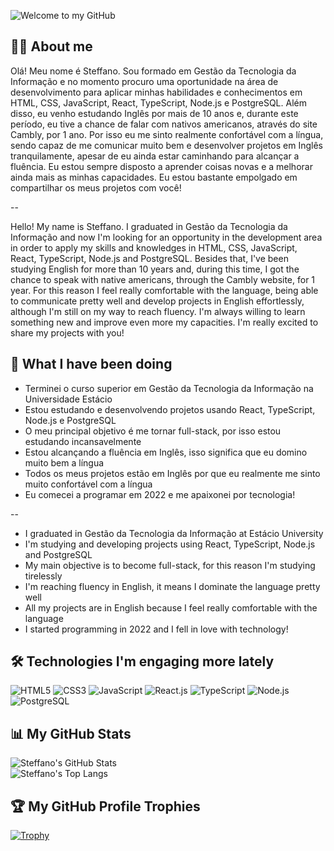 ![Welcome to my GitHub](/images/welcome-cover.gif)

## 👨‍💻 About me
Olá! Meu nome é Steffano. Sou formado em Gestão da Tecnologia da Informação e no momento procuro uma oportunidade na área de desenvolvimento para aplicar minhas habilidades e conhecimentos em HTML, CSS, JavaScript, React, TypeScript, Node.js e PostgreSQL. Além disso, eu venho estudando Inglês por mais de 10 anos e, durante este período, eu tive a chance de falar com nativos americanos, através do site Cambly, por 1 ano. Por isso eu me sinto realmente confortável com a língua, sendo capaz de me comunicar muito bem e desenvolver projetos em Inglês tranquilamente, apesar de eu ainda estar caminhando para alcançar a fluência. Eu estou sempre disposto a aprender coisas novas e a melhorar ainda mais as minhas capacidades. Eu estou bastante empolgado em compartilhar os meus projetos com você!

--

Hello! My name is Steffano. I graduated in Gestão da Tecnologia da Informação and now I'm looking for an opportunity in the development area in order to apply my skills and knowledges in HTML, CSS, JavaScript, React, TypeScript, Node.js and PostgreSQL. Besides that, I've been studying English for more than 10 years and, during this time, I got the chance to speak with native americans, through the Cambly website, for 1 year. For this reason I feel really comfortable with the language, being able to communicate pretty well and develop projects in English effortlessly, although I'm still on my way to reach fluency. I'm always willing to learn something new and improve even more my capacities. I'm really excited to share my projects with you!

## 🎯 What I have been doing
- Terminei o curso superior em Gestão da Tecnologia da Informação na Universidade Estácio
- Estou estudando e desenvolvendo projetos usando React, TypeScript, Node.js e PostgreSQL
- O meu principal objetivo é me tornar full-stack, por isso estou estudando incansavelmente
- Estou alcançando a fluência em Inglês, isso significa que eu domino muito bem a língua
- Todos os meus projetos estão em Inglês por que eu realmente me sinto muito confortável com a língua
- Eu comecei a programar em 2022 e me apaixonei por tecnologia!

--

- I graduated in Gestão da Tecnologia da Informação at Estácio University
- I'm studying and developing projects using React, TypeScript, Node.js and PostgreSQL
- My main objective is to become full-stack, for this reason I'm studying tirelessly
- I'm reaching fluency in English, it means I dominate the language pretty well
- All my projects are in English because I feel really comfortable with the language
- I started programming in 2022 and I fell in love with technology!

## 🛠️ Technologies I'm engaging more lately
![HTML5](https://img.shields.io/badge/HTML5-E34F26?style=for-the-badge&logo=html5&logoColor=white)
![CSS3](https://img.shields.io/badge/CSS3-1572B6?style=for-the-badge&logo=css3&logoColor=white)
![JavaScript](https://img.shields.io/badge/JavaScript-323330?style=for-the-badge&logo=javascript&logoColor=F7DF1E)
![React.js](https://img.shields.io/badge/React.js-white?style=for-the-badge&logo=react)
![TypeScript](https://img.shields.io/badge/TypeScript-blue?style=for-the-badge&logo=typescript&logoColor=white)
![Node.js](https://img.shields.io/badge/Node.js-white?style=for-the-badge&logo=nodedotjs&logoColor=white&color=%235FA04E)
![PostgreSQL](https://img.shields.io/badge/PostgreSQL-white?style=for-the-badge&logo=postgresql&logoColor=white&color=%234169E1)

## 📊 My GitHub Stats
![Steffano's GitHub Stats](https://github-readme-stats.vercel.app/api?username=steffano-da-cruz&hide_title=true&card_width=1060&line_height=29&show_icons=true&theme=github_dark)<br />
![Steffano's Top Langs](https://github-readme-stats.vercel.app/api/top-langs/?username=steffano-da-cruz&card_width=1060&layout=normal&theme=github_dark)

## 🏆 My GitHub Profile Trophies
[![Trophy](https://github-profile-trophy.vercel.app/?username=steffano-da-cruz&theme=onestar&margin-w=40&margin-h=20)](https://github.com/steffano-da-cruz/github-profile-trophy)
